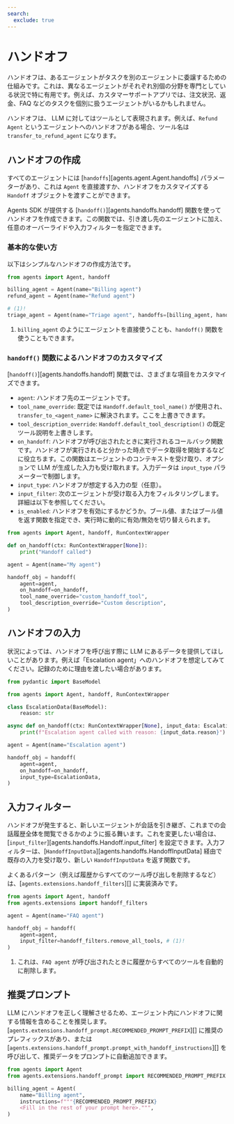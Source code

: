 ```yaml
---
search:
  exclude: true
---
```

# ハンドオフ

ハンドオフは、あるエージェントがタスクを別のエージェントに委譲するための仕組みです。これは、異なるエージェントがそれぞれ別個の分野を専門としている状況で特に有用です。例えば、カスタマーサポートアプリでは、注文状況、返金、FAQ などのタスクを個別に扱うエージェントがいるかもしれません。

ハンドオフは、 LLM に対してはツールとして表現されます。例えば、`Refund Agent` というエージェントへのハンドオフがある場合、ツール名は `transfer_to_refund_agent` になります。

## ハンドオフの作成

すべてのエージェントには [`handoffs`][agents.agent.Agent.handoffs] パラメーターがあり、これは `Agent` を直接渡すか、ハンドオフをカスタマイズする `Handoff` オブジェクトを渡すことができます。

Agents SDK が提供する [`handoff()`][agents.handoffs.handoff] 関数を使ってハンドオフを作成できます。この関数では、引き渡し先のエージェントに加え、任意のオーバーライドや入力フィルターを指定できます。

### 基本的な使い方

以下はシンプルなハンドオフの作成方法です。

```python
from agents import Agent, handoff

billing_agent = Agent(name="Billing agent")
refund_agent = Agent(name="Refund agent")

# (1)!
triage_agent = Agent(name="Triage agent", handoffs=[billing_agent, handoff(refund_agent)])
```

1. `billing_agent` のようにエージェントを直接使うことも、`handoff()` 関数を使うこともできます。

### `handoff()` 関数によるハンドオフのカスタマイズ

[`handoff()`][agents.handoffs.handoff] 関数では、さまざまな項目をカスタマイズできます。

- `agent`: ハンドオフ先のエージェントです。
- `tool_name_override`: 既定では `Handoff.default_tool_name()` が使用され、`transfer_to_<agent_name>` に解決されます。ここを上書きできます。
- `tool_description_override`: `Handoff.default_tool_description()` の既定ツール説明を上書きします。
- `on_handoff`: ハンドオフが呼び出されたときに実行されるコールバック関数です。ハンドオフが実行されると分かった時点でデータ取得を開始するなどに役立ちます。この関数はエージェントのコンテキストを受け取り、オプションで LLM が生成した入力も受け取れます。入力データは `input_type` パラメーターで制御します。
- `input_type`: ハンドオフが想定する入力の型（任意）。
- `input_filter`: 次のエージェントが受け取る入力をフィルタリングします。詳細は以下を参照してください。
- `is_enabled`: ハンドオフを有効にするかどうか。ブール値、またはブール値を返す関数を指定でき、実行時に動的に有効/無効を切り替えられます。

```python
from agents import Agent, handoff, RunContextWrapper

def on_handoff(ctx: RunContextWrapper[None]):
    print("Handoff called")

agent = Agent(name="My agent")

handoff_obj = handoff(
    agent=agent,
    on_handoff=on_handoff,
    tool_name_override="custom_handoff_tool",
    tool_description_override="Custom description",
)
```

## ハンドオフの入力

状況によっては、ハンドオフを呼び出す際に LLM にあるデータを提供してほしいことがあります。例えば「Escalation agent」へのハンドオフを想定してみてください。記録のために理由を渡したい場合があります。

```python
from pydantic import BaseModel

from agents import Agent, handoff, RunContextWrapper

class EscalationData(BaseModel):
    reason: str

async def on_handoff(ctx: RunContextWrapper[None], input_data: EscalationData):
    print(f"Escalation agent called with reason: {input_data.reason}")

agent = Agent(name="Escalation agent")

handoff_obj = handoff(
    agent=agent,
    on_handoff=on_handoff,
    input_type=EscalationData,
)
```

## 入力フィルター

ハンドオフが発生すると、新しいエージェントが会話を引き継ぎ、これまでの会話履歴全体を閲覧できるかのように振る舞います。これを変更したい場合は、[`input_filter`][agents.handoffs.Handoff.input_filter] を設定できます。入力フィルターは、[`HandoffInputData`][agents.handoffs.HandoffInputData] 経由で既存の入力を受け取り、新しい `HandoffInputData` を返す関数です。

よくあるパターン（例えば履歴からすべてのツール呼び出しを削除するなど）は、[`agents.extensions.handoff_filters`][] に実装済みです。

```python
from agents import Agent, handoff
from agents.extensions import handoff_filters

agent = Agent(name="FAQ agent")

handoff_obj = handoff(
    agent=agent,
    input_filter=handoff_filters.remove_all_tools, # (1)!
)
```

1. これは、`FAQ agent` が呼び出されたときに履歴からすべてのツールを自動的に削除します。

## 推奨プロンプト

LLM にハンドオフを正しく理解させるため、エージェント内にハンドオフに関する情報を含めることを推奨します。[`agents.extensions.handoff_prompt.RECOMMENDED_PROMPT_PREFIX`][] に推奨のプレフィックスがあり、または [`agents.extensions.handoff_prompt.prompt_with_handoff_instructions`][] を呼び出して、推奨データをプロンプトに自動追加できます。

```python
from agents import Agent
from agents.extensions.handoff_prompt import RECOMMENDED_PROMPT_PREFIX

billing_agent = Agent(
    name="Billing agent",
    instructions=f"""{RECOMMENDED_PROMPT_PREFIX}
    <Fill in the rest of your prompt here>.""",
)
```
